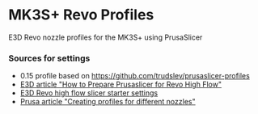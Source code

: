 # MK3S+ Revo Profiles
E3D Revo nozzle profiles for the MK3S+ using PrusaSlicer

### Sources for settings
* 0.15 profile based on https://github.com/trudslev/prusaslicer-profiles
* [E3D article "How to Prepare Prusaslicer for Revo High Flow"](https://e3d-online.com/blogs/news/how-to-prepare-prusaslicer-for-revo-high-flow)
* [E3D Revo high flow slicer starter settings](https://e3d-online.com/pages/revo-high-flow-filament-starter-settings)
* [Prusa article "Creating profiles for different nozzles"](https://help.prusa3d.com/article/creating-profiles-for-different-nozzles_127540)
